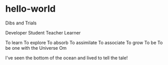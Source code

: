# hello-world
Dibs and Trials

Developer
Student
Teacher
Learner

To learn
To explore
To absorb
To assimilate
To associate
To grow
To be
To be one with the Universe
Om

I've seen the bottom of the ocean and lived to tell the tale!
